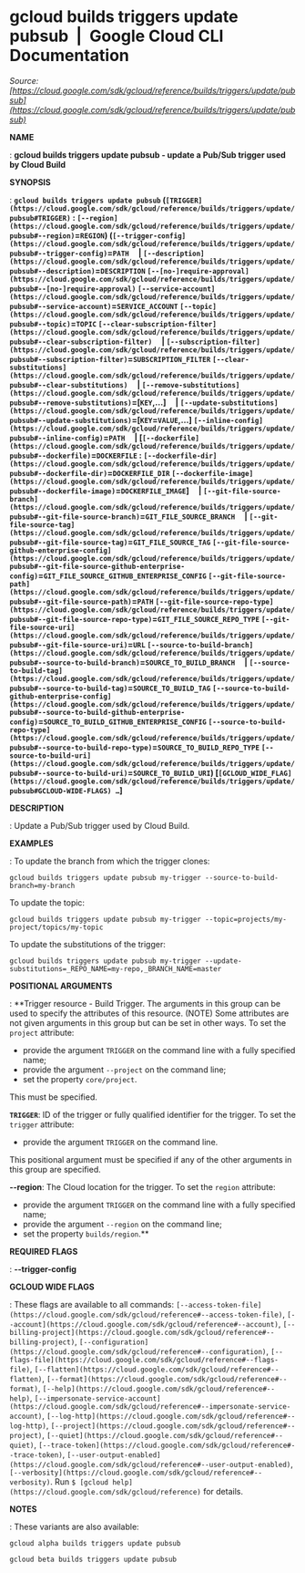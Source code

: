 # gcloud builds triggers update pubsub  |  Google Cloud CLI Documentation

*Source: [https://cloud.google.com/sdk/gcloud/reference/builds/triggers/update/pubsub](https://cloud.google.com/sdk/gcloud/reference/builds/triggers/update/pubsub)*

**NAME**

: **gcloud builds triggers update pubsub - update a Pub/Sub trigger used by Cloud Build**

**SYNOPSIS**

: **`gcloud builds triggers update pubsub` (`[TRIGGER](https://cloud.google.com/sdk/gcloud/reference/builds/triggers/update/pubsub#TRIGGER)` : `[--region](https://cloud.google.com/sdk/gcloud/reference/builds/triggers/update/pubsub#--region)`=`REGION`) (`[--trigger-config](https://cloud.google.com/sdk/gcloud/reference/builds/triggers/update/pubsub#--trigger-config)`=`PATH`     | `[--description](https://cloud.google.com/sdk/gcloud/reference/builds/triggers/update/pubsub#--description)`=`DESCRIPTION` `[--[no-]require-approval](https://cloud.google.com/sdk/gcloud/reference/builds/triggers/update/pubsub#--[no-]require-approval)` `[--service-account](https://cloud.google.com/sdk/gcloud/reference/builds/triggers/update/pubsub#--service-account)`=`SERVICE_ACCOUNT` `[--topic](https://cloud.google.com/sdk/gcloud/reference/builds/triggers/update/pubsub#--topic)`=`TOPIC` `[--clear-subscription-filter](https://cloud.google.com/sdk/gcloud/reference/builds/triggers/update/pubsub#--clear-subscription-filter)`     | `[--subscription-filter](https://cloud.google.com/sdk/gcloud/reference/builds/triggers/update/pubsub#--subscription-filter)`=`SUBSCRIPTION_FILTER` `[--clear-substitutions](https://cloud.google.com/sdk/gcloud/reference/builds/triggers/update/pubsub#--clear-substitutions)`     | `[--remove-substitutions](https://cloud.google.com/sdk/gcloud/reference/builds/triggers/update/pubsub#--remove-substitutions)`=[`KEY`,…]     | `[--update-substitutions](https://cloud.google.com/sdk/gcloud/reference/builds/triggers/update/pubsub#--update-substitutions)`=[`KEY`=`VALUE`,…] `[--inline-config](https://cloud.google.com/sdk/gcloud/reference/builds/triggers/update/pubsub#--inline-config)`=`PATH`     | [`[--dockerfile](https://cloud.google.com/sdk/gcloud/reference/builds/triggers/update/pubsub#--dockerfile)`=`DOCKERFILE` : `[--dockerfile-dir](https://cloud.google.com/sdk/gcloud/reference/builds/triggers/update/pubsub#--dockerfile-dir)`=`DOCKERFILE_DIR` `[--dockerfile-image](https://cloud.google.com/sdk/gcloud/reference/builds/triggers/update/pubsub#--dockerfile-image)`=`DOCKERFILE_IMAGE`]     | `[--git-file-source-branch](https://cloud.google.com/sdk/gcloud/reference/builds/triggers/update/pubsub#--git-file-source-branch)`=`GIT_FILE_SOURCE_BRANCH`     | `[--git-file-source-tag](https://cloud.google.com/sdk/gcloud/reference/builds/triggers/update/pubsub#--git-file-source-tag)`=`GIT_FILE_SOURCE_TAG` `[--git-file-source-github-enterprise-config](https://cloud.google.com/sdk/gcloud/reference/builds/triggers/update/pubsub#--git-file-source-github-enterprise-config)`=`GIT_FILE_SOURCE_GITHUB_ENTERPRISE_CONFIG` `[--git-file-source-path](https://cloud.google.com/sdk/gcloud/reference/builds/triggers/update/pubsub#--git-file-source-path)`=`PATH` `[--git-file-source-repo-type](https://cloud.google.com/sdk/gcloud/reference/builds/triggers/update/pubsub#--git-file-source-repo-type)`=`GIT_FILE_SOURCE_REPO_TYPE` `[--git-file-source-uri](https://cloud.google.com/sdk/gcloud/reference/builds/triggers/update/pubsub#--git-file-source-uri)`=`URL` `[--source-to-build-branch](https://cloud.google.com/sdk/gcloud/reference/builds/triggers/update/pubsub#--source-to-build-branch)`=`SOURCE_TO_BUILD_BRANCH`     | `[--source-to-build-tag](https://cloud.google.com/sdk/gcloud/reference/builds/triggers/update/pubsub#--source-to-build-tag)`=`SOURCE_TO_BUILD_TAG` `[--source-to-build-github-enterprise-config](https://cloud.google.com/sdk/gcloud/reference/builds/triggers/update/pubsub#--source-to-build-github-enterprise-config)`=`SOURCE_TO_BUILD_GITHUB_ENTERPRISE_CONFIG` `[--source-to-build-repo-type](https://cloud.google.com/sdk/gcloud/reference/builds/triggers/update/pubsub#--source-to-build-repo-type)`=`SOURCE_TO_BUILD_REPO_TYPE` `[--source-to-build-uri](https://cloud.google.com/sdk/gcloud/reference/builds/triggers/update/pubsub#--source-to-build-uri)`=`SOURCE_TO_BUILD_URI`) [`[GCLOUD_WIDE_FLAG](https://cloud.google.com/sdk/gcloud/reference/builds/triggers/update/pubsub#GCLOUD-WIDE-FLAGS) …`]**

**DESCRIPTION**

: Update a Pub/Sub trigger used by Cloud Build.

**EXAMPLES**

: To update the branch from which the trigger clones:

```
gcloud builds triggers update pubsub my-trigger --source-to-build-branch=my-branch
```

To update the topic:

```
gcloud builds triggers update pubsub my-trigger --topic=projects/my-project/topics/my-topic
```

To update the substitutions of the trigger:
```
gcloud builds triggers update pubsub my-trigger --update-substitutions=_REPO_NAME=my-repo,_BRANCH_NAME=master
```

**POSITIONAL ARGUMENTS**

: **Trigger resource - Build Trigger. The arguments in this group can be used to
specify the attributes of this resource. (NOTE) Some attributes are not given
arguments in this group but can be set in other ways.
To set the `project` attribute:

- provide the argument `TRIGGER` on the command line with a fully
specified name;
- provide the argument `--project` on the command line;
- set the property `core/project`.

This must be specified.

**`TRIGGER`**:
ID of the trigger or fully qualified identifier for the trigger.
To set the `trigger` attribute:

- provide the argument `TRIGGER` on the command line.

This positional argument must be specified if any of the other arguments in this
group are specified.

**--region**:
The Cloud location for the trigger.
To set the `region` attribute:

- provide the argument `TRIGGER` on the command line with a fully
specified name;
- provide the argument `--region` on the command line;
- set the property `builds/region`.**

**REQUIRED FLAGS**

: **--trigger-config**

**GCLOUD WIDE FLAGS**

: These flags are available to all commands: `[--access-token-file](https://cloud.google.com/sdk/gcloud/reference#--access-token-file)`,
`[--account](https://cloud.google.com/sdk/gcloud/reference#--account)`, `[--billing-project](https://cloud.google.com/sdk/gcloud/reference#--billing-project)`,
`[--configuration](https://cloud.google.com/sdk/gcloud/reference#--configuration)`,
`[--flags-file](https://cloud.google.com/sdk/gcloud/reference#--flags-file)`,
`[--flatten](https://cloud.google.com/sdk/gcloud/reference#--flatten)`, `[--format](https://cloud.google.com/sdk/gcloud/reference#--format)`, `[--help](https://cloud.google.com/sdk/gcloud/reference#--help)`, `[--impersonate-service-account](https://cloud.google.com/sdk/gcloud/reference#--impersonate-service-account)`,
`[--log-http](https://cloud.google.com/sdk/gcloud/reference#--log-http)`,
`[--project](https://cloud.google.com/sdk/gcloud/reference#--project)`, `[--quiet](https://cloud.google.com/sdk/gcloud/reference#--quiet)`, `[--trace-token](https://cloud.google.com/sdk/gcloud/reference#--trace-token)`, `[--user-output-enabled](https://cloud.google.com/sdk/gcloud/reference#--user-output-enabled)`,
`[--verbosity](https://cloud.google.com/sdk/gcloud/reference#--verbosity)`.
Run `$ [gcloud help](https://cloud.google.com/sdk/gcloud/reference)` for details.

**NOTES**

: These variants are also available:

```
gcloud alpha builds triggers update pubsub
```

```
gcloud beta builds triggers update pubsub
```